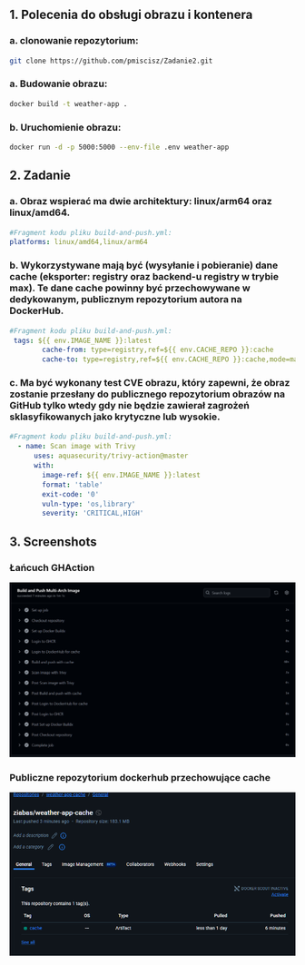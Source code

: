 

## 1. Polecenia do obsługi obrazu i kontenera

### a. clonowanie repozytorium:
```bash
git clone https://github.com/pmiscisz/Zadanie2.git
```
### a. Budowanie obrazu:

```bash
docker build -t weather-app .
```

### b. Uruchomienie obrazu:

```bash
docker run -d -p 5000:5000 --env-file .env weather-app
```

## 2. Zadanie
### a. Obraz wspierać ma dwie architektury: linux/arm64 oraz linux/amd64.
```yml
#Fragment kodu pliku build-and-push.yml:
platforms: linux/amd64,linux/arm64
```
### b. Wykorzystywane mają być (wysyłanie i pobieranie) dane cache (eksporter: registry oraz backend-u registry w trybie max). Te dane cache powinny być przechowywane w dedykowanym, publicznym repozytorium autora na DockerHub.
```yml
#Fragment kodu pliku build-and-push.yml:
 tags: ${{ env.IMAGE_NAME }}:latest
        cache-from: type=registry,ref=${{ env.CACHE_REPO }}:cache
        cache-to: type=registry,ref=${{ env.CACHE_REPO }}:cache,mode=max
``` 
### c. Ma być wykonany test CVE obrazu, który zapewni, że obraz zostanie przesłany do publicznego repozytorium obrazów na GitHub tylko wtedy gdy nie będzie zawierał zagrożeń sklasyfikowanych jako krytyczne lub wysokie.
```yml
#Fragment kodu pliku build-and-push.yml:
  - name: Scan image with Trivy
      uses: aquasecurity/trivy-action@master
      with:
        image-ref: ${{ env.IMAGE_NAME }}:latest
        format: 'table'
        exit-code: '0'
        vuln-type: 'os,library'
        severity: 'CRITICAL,HIGH'
``` 
## 3. Screenshots

### Łańcuch GHAction

![Alt text](screenshots/Action.png)

### Publiczne repozytorium dockerhub przechowujące cache

![Alt text](screenshots/dockerhub.png)
